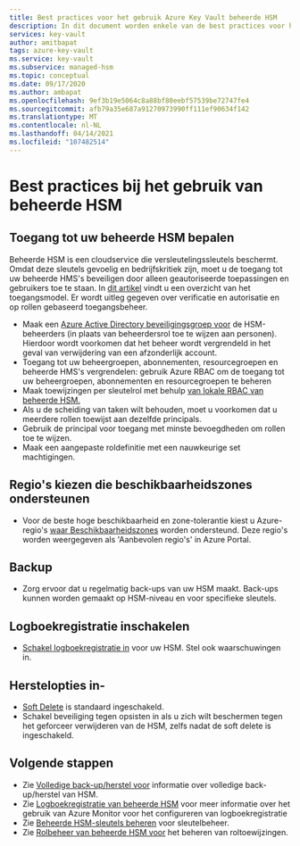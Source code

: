 ```yaml
---
title: Best practices voor het gebruik Azure Key Vault beheerde HSM
description: In dit document worden enkele van de best practices voor het gebruik van Key Vault
services: key-vault
author: amitbapat
tags: azure-key-vault
ms.service: key-vault
ms.subservice: managed-hsm
ms.topic: conceptual
ms.date: 09/17/2020
ms.author: ambapat
ms.openlocfilehash: 9ef3b19e5064c8a88bf80eebf57539be72747fe4
ms.sourcegitcommit: afb79a35e687a91270973990ff111ef90634f142
ms.translationtype: MT
ms.contentlocale: nl-NL
ms.lasthandoff: 04/14/2021
ms.locfileid: "107482514"
---
```

# <a name="best-practices-when-using-managed-hsm"></a>Best practices bij het gebruik van beheerde HSM

## <a name="control-access-to-your-managed-hsm"></a>Toegang tot uw beheerde HSM bepalen

Beheerde HSM is een cloudservice die versleutelingssleutels beschermt. Omdat deze sleutels gevoelig en bedrijfskritiek zijn, moet u de toegang tot uw beheerde HMS's beveiligen door alleen geautoriseerde toepassingen en gebruikers toe te staan. In [dit artikel](access-control.md) vindt u een overzicht van het toegangsmodel. Er wordt uitleg gegeven over verificatie en autorisatie en op rollen gebaseerd toegangsbeheer.
- Maak een [Azure Active Directory beveiligingsgroep voor](../../active-directory/fundamentals/active-directory-manage-groups.md) de HSM-beheerders (in plaats van beheerdersrol toe te wijzen aan personen). Hierdoor wordt voorkomen dat het beheer wordt vergrendeld in het geval van verwijdering van een afzonderlijk account.
- Toegang tot uw beheergroepen, abonnementen, resourcegroepen en beheerde HMS's vergrendelen: gebruik Azure RBAC om de toegang tot uw beheergroepen, abonnementen en resourcegroepen te beheren
- Maak toewijzingen per sleutelrol met behulp [van lokale RBAC van beheerde HSM.](access-control.md#data-plane-and-managed-hsm-local-rbac)
- Als u de scheiding van taken wilt behouden, moet u voorkomen dat u meerdere rollen toewijst aan dezelfde principals. 
- Gebruik de principal voor toegang met minste bevoegdheden om rollen toe te wijzen.
- Maak een aangepaste roldefinitie met een nauwkeurige set machtigingen.

## <a name="choose-regions-that-support-availability-zones"></a>Regio's kiezen die beschikbaarheidszones ondersteunen

- Voor de beste hoge beschikbaarheid en zone-tolerantie kiest u Azure-regio's [waar Beschikbaarheidszones](../../availability-zones/az-overview.md) worden ondersteund. Deze regio's worden weergegeven als 'Aanbevolen regio's' in Azure Portal.

## <a name="backup"></a>Backup

- Zorg ervoor dat u regelmatig back-ups van uw HSM maakt. Back-ups kunnen worden gemaakt op HSM-niveau en voor specifieke sleutels. 

## <a name="turn-on-logging"></a>Logboekregistratie inschakelen

- [Schakel logboekregistratie in](logging.md) voor uw HSM. Stel ook waarschuwingen in.

## <a name="turn-on-recovery-options"></a>Herstelopties in-

- [Soft Delete](../general/soft-delete-overview.md) is standaard ingeschakeld.
- Schakel beveiliging tegen opsisten in als u zich wilt beschermen tegen het geforceer verwijderen van de HSM, zelfs nadat de soft delete is ingeschakeld.

## <a name="next-steps"></a>Volgende stappen

- Zie [Volledige back-up/herstel voor](backup-restore.md) informatie over volledige back-up/herstel van HSM.
- Zie [Logboekregistratie van beheerde HSM](logging.md) voor meer informatie over het gebruik van Azure Monitor voor het configureren van logboekregistratie
- Zie [Beheerde HSM-sleutels beheren](key-management.md) voor sleutelbeheer.
- Zie [Rolbeheer van beheerde HSM voor](role-management.md) het beheren van roltoewijzingen.
